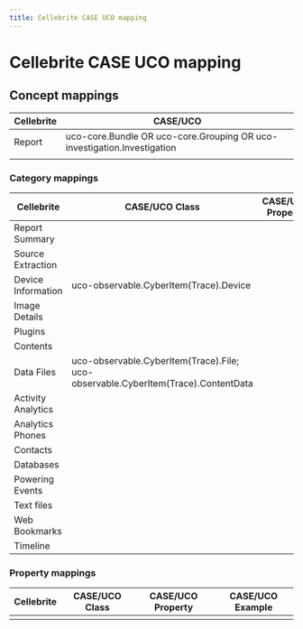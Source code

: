 ```yaml
---
title: Cellebrite CASE UCO mapping
---
```


# Cellebrite CASE UCO mapping


## Concept mappings

|Cellebrite|CASE/UCO|
|---|---|
|Report|uco-core.Bundle OR uco-core.Grouping OR uco-investigation.Investigation|
|||

### Category mappings

|Cellebrite|CASE/UCO Class|CASE/UCO Property|
|---|---|---|
|Report Summary|||
|Source Extraction|||
|Device Information|uco-observable.CyberItem(Trace).Device||
|Image Details|||
|Plugins|||
|Contents|||
|Data Files|uco-observable.CyberItem(Trace).File; uco-observable.CyberItem(Trace).ContentData||
|Activity Analytics|||
|Analytics Phones|||
|Contacts|||
|Databases|||
|Powering Events|||
|Text files|||
|Web Bookmarks|||
|Timeline|||

### Property mappings

|Cellebrite|CASE/UCO Class|CASE/UCO Property|CASE/UCO Example|
|---|---|---|---|
|||||
